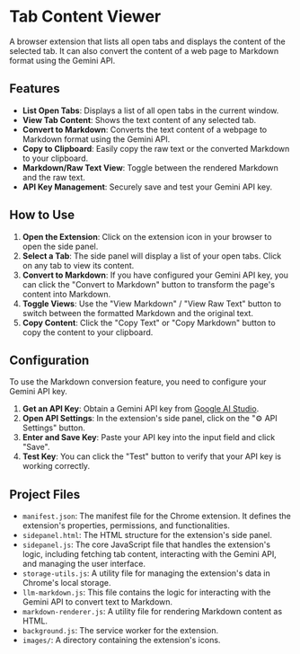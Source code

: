 # Tab Content Viewer

A browser extension that lists all open tabs and displays the content of the selected tab. It can also convert the content of a web page to Markdown format using the Gemini API.

## Features

- **List Open Tabs**: Displays a list of all open tabs in the current window.
- **View Tab Content**: Shows the text content of any selected tab.
- **Convert to Markdown**: Converts the text content of a webpage to Markdown format using the Gemini API.
- **Copy to Clipboard**: Easily copy the raw text or the converted Markdown to your clipboard.
- **Markdown/Raw Text View**: Toggle between the rendered Markdown and the raw text.
- **API Key Management**: Securely save and test your Gemini API key.

## How to Use

1.  **Open the Extension**: Click on the extension icon in your browser to open the side panel.
2.  **Select a Tab**: The side panel will display a list of your open tabs. Click on any tab to view its content.
3.  **Convert to Markdown**: If you have configured your Gemini API key, you can click the "Convert to Markdown" button to transform the page's content into Markdown.
4.  **Toggle Views**: Use the "View Markdown" / "View Raw Text" button to switch between the formatted Markdown and the original text.
5.  **Copy Content**: Click the "Copy Text" or "Copy Markdown" button to copy the content to your clipboard.

## Configuration

To use the Markdown conversion feature, you need to configure your Gemini API key.

1.  **Get an API Key**: Obtain a Gemini API key from [Google AI Studio](https://aistudio.google.com/app/apikey).
2.  **Open API Settings**: In the extension's side panel, click on the "⚙️ API Settings" button.
3.  **Enter and Save Key**: Paste your API key into the input field and click "Save".
4.  **Test Key**: You can click the "Test" button to verify that your API key is working correctly.

## Project Files

-   `manifest.json`: The manifest file for the Chrome extension. It defines the extension's properties, permissions, and functionalities.
-   `sidepanel.html`: The HTML structure for the extension's side panel.
-   `sidepanel.js`: The core JavaScript file that handles the extension's logic, including fetching tab content, interacting with the Gemini API, and managing the user interface.
-   `storage-utils.js`: A utility file for managing the extension's data in Chrome's local storage.
-   `llm-markdown.js`: This file contains the logic for interacting with the Gemini API to convert text to Markdown.
-   `markdown-renderer.js`: A utility file for rendering Markdown content as HTML.
-   `background.js`: The service worker for the extension.
-   `images/`: A directory containing the extension's icons.